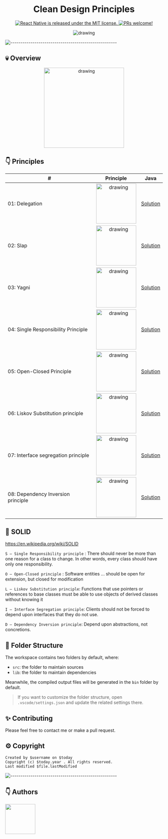 <h1 align="center"> Clean Design Principles </h1>

<p align="center">
  <a href="https://github.com/facebook/react-native/blob/HEAD/LICENSE">
    <img src="https://img.shields.io/badge/license-MIT-blue.svg" alt="React Native is released under the MIT license." />
  </a>
  <a href="https://reactnative.dev/docs/contributing">
    <img src="https://img.shields.io/badge/PRs-welcome-brightgreen.svg" alt="PRs welcome!" />
  </a>
</p>

<div align="center"><img src="cover.png" alt="drawing"/></div>

![-----------------------------------------------------](https://raw.githubusercontent.com/andreasbm/readme/master/assets/lines/colored.png)

## 💀 Overview

<div align="center"><img src="docs/principles.png" alt="drawing" height="256"/></div>

## 👇 Principles

| #                                   | Principle                                                                           | Java                                                                           
|-------------------------------------|-------------------------------------------------------------------------------------|--------------------------------------------------------------------------------
| 01: Delegation                      | <div align="center"><img src="docs/delegate.png" alt="drawing" height="128"/></div> | [Solution](src/sg/nphau/clean/principles/delegation/DelegationExample.java) |
| 02: Slap                            | <div align="center"><img src="docs/slap.jpg" alt="drawing" height="128"/></div>     | [Solution](src/sg/nphau/clean/principles/slap/Slap.java)                       |
| 03: Yagni                           | <div align="center"><img src="docs/yagni.jpg" alt="drawing" height="128"/></div>    | [Solution](src/sg/nphau/clean/principles/yagni/Yagni.java)                     |
| 04: Single Responsibility Principle | <div align="center"><img src="docs/srp01.png" alt="drawing" height="128"/></div>      | [Solution](src/sg/nphau/clean/principles/solid/srp/SRPExample.java) |
| 05: Open-Closed Principle           | <div align="center"><img src="docs/ocp.png" alt="drawing" height="128"/></div>      | [Solution](src/sg/nphau/clean/principles/solid/ocp/OCPExample.java)        |
| 06: Liskov Substitution principle   | <div align="center"><img src="docs/lsp.png" alt="drawing" height="128"/></div>      | [Solution](src/sg/nphau/clean/principles/solid/lsp/LSPExample.java) |
| 07: Interface segregation principle | <div align="center"><img src="docs/isp01.png" alt="drawing" height="128"/></div>    | [Solution](src/sg/nphau/clean/principles/solid/lsp/ISPExample.java) |
| 08: Dependency Inversion principle  | <div align="center"><img src="docs/dip02.png" alt="drawing" height="128"/></div>    | [Solution](src/sg/nphau/clean/principles/solid/lsp/DIPExample.java) |

## 🚀 SOLID
https://en.wikipedia.org/wiki/SOLID

`S — Single Responsibility principle` : There should never be more than one reason for a class to change. In other words, every class should have only one responsibility.

`O — Open-Closed principle` : Software entities ... should be open for extension, but closed for modification

`L — Liskov Substitution principle`: Functions that use pointers or references to base classes must be able to use objects of derived classes without knowing it

`I — Interface Segregation principle`: Clients should not be forced to depend upon interfaces that they do not use.

`D — Dependency Inversion principle`: Depend upon abstractions, not concretions.


## 🚀 Folder Structure

The workspace contains two folders by default, where:

- `src`: the folder to maintain sources
- `lib`: the folder to maintain dependencies

Meanwhile, the compiled output files will be generated in the `bin` folder by default.

> If you want to customize the folder structure, open `.vscode/settings.json` and update the related settings there.

## ✨ Contributing

Please feel free to contact me or make a pull request.

## ⚙️ Copyright

```
Created by $username on $today
Copyright (c) $today.year . All rights reserved.
Last modified $file.lastModified
```

![-----------------------------------------------------](https://raw.githubusercontent.com/andreasbm/readme/master/assets/lines/colored.png)

## 👇 Authors

<p>
    <a href="https://nphausg.medium.com/" target="_blank">
    <img src="https://avatars2.githubusercontent.com/u/13111806?s=400&u=f09b6160dbbe2b7eeae0aeb0ab4efac0caad57d7&v=4" width="96" height="96">
    </a>
</p>
